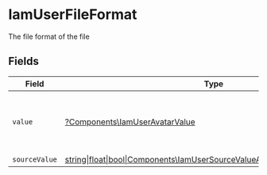 # IamUserFileFormat

The file format of the file


## Fields

| Field                                                                                                                                        | Type                                                                                                                                         | Required                                                                                                                                     | Description                                                                                                                                  | Example                                                                                                                                      |
| -------------------------------------------------------------------------------------------------------------------------------------------- | -------------------------------------------------------------------------------------------------------------------------------------------- | -------------------------------------------------------------------------------------------------------------------------------------------- | -------------------------------------------------------------------------------------------------------------------------------------------- | -------------------------------------------------------------------------------------------------------------------------------------------- |
| `value`                                                                                                                                      | [?Components\IamUserAvatarValue](../../Models/Components/IamUserAvatarValue.md)                                                              | :heavy_minus_sign:                                                                                                                           | The file format of the file, expressed as a file extension                                                                                   | pdf                                                                                                                                          |
| `sourceValue`                                                                                                                                | [string\|float\|bool\|Components\IamUserSourceValueAvatarFileFormat4\|array\|null](../../Models/Components/IamUserAvatarFileFormatSourceValue.md) | :heavy_minus_sign:                                                                                                                           | N/A                                                                                                                                          | application/pdf                                                                                                                              |